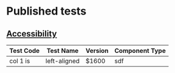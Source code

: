 # Published tests

## [Accessibility](APEX_ACCESSIBILIY/STANDARD-APEX_ACCESSIBILITY.json)
| Test Code | Test Name | Version | Component Type | 
|-----------|-----------|---------|----------------|
| col 1 is |  left-aligned | $1600 | sdf |